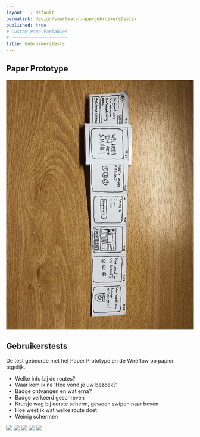 ```yaml
---
layout   : default
permalink: design/smartwatch-app/gebruikerstests/
published: true
# Custom Page Variables
# ─────────────────────
title: Gebruikerstests
---
```


Paper Prototype
---------------

<img class="img-large" src="../../../img/34072646_1003652399808922_6897091803720187904_n.jpg">

Gebruikerstests
---------------

De test gebeurde met het Paper Prototype en de Wireflow op papier tegelijk. <br>

- Welke info bij de routes?
- Waar kom ik na ‘Hoe vond je uw bezoek?’
- Badge ontvangen en wat erna? 
- Badge verkeerd geschreven
- Kruisje weg bij eerste scherm, gewoon swipen naar boven
- Hoe weet ik wat welke route doet
- Weinig schermen

<img class="img-small" src="../../../img/34038782_1004226719751490_5359209481269936128_n.jpg">
<img class="img-small" src="../../../img/34064649_1004227276418101_6388342851515711488_n.jpg">
<img class="img-small" src="../../../img/34119740_1004227273084768_6255449240458231808_n.jpg">
<img class="img-small" src="../../../img/34191052_1004227303084765_368999911917617152_n.jpg">
<img class="img-small" src="../../../img/34193734_1004226753084820_5701103528164982784_n.jpg">